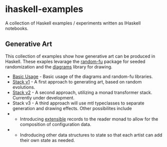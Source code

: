 # ihaskell-examples

A collection of Haskell examples / experiments written as IHaskell notebooks.

## Generative Art

This collection of examples show how generative art can be produced in Haskell. These exaples levarage the [random-fu](http://hackage.haskell.org/package/random-fu) package for seeded randomization and the [diagrams](https://archives.haskell.org/projects.haskell.org/diagrams/doc/quickstart.html) library for drawing.

* [Basic Usage](genart/basic_usage.ipynb) - Basic usage of the diagrams and random-fu libraries.
* [Stack v1](genart/stack_v1.ipynb) - A first approach to generating art, based on random evolutions.
* [Stack v2](genart/stack_v2.ipynb) - A second approach, utilizing a monad transformer stack. Currently under development.
* Stack v3 - A third approach will use mtl typeclasses to separate generation and drawing effects. Other possibilites include
* * Introducing [extensible](https://hackage.haskell.org/package/extensible) records to the reader monad to allow for the composition of configuration data.
* * Indroducing other data structures to state so that each artist can add their own state as needed.
